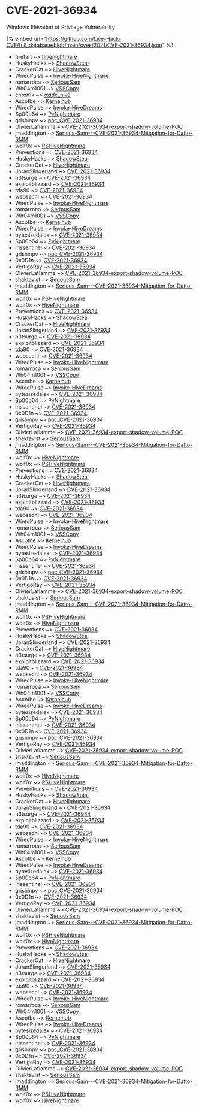 # CVE-2021-36934

Windows Elevation of Privilege Vulnerability

{% embed url="https://github.com/Live-Hack-CVE/full_database/blob/main/cves/2021/CVE-2021-36934.json" %}


* firefart ~> [hivenightmare](https://www.alice-snow.ru/2021/database/cve-2021-36934/hivenightmare-firefart)
* HuskyHacks ~> [ShadowSteal](https://www.alice-snow.ru/2021/database/cve-2021-36934/shadowsteal-huskyhacks)
* CrackerCat ~> [HiveNightmare](https://www.alice-snow.ru/2021/database/cve-2021-36934/hivenightmare-crackercat)
* WiredPulse ~> [Invoke-HiveNightmare](https://www.alice-snow.ru/2021/database/cve-2021-36934/invoke-hivenightmare-wiredpulse)
* romarroca ~> [SeriousSam](https://www.alice-snow.ru/2021/database/cve-2021-36934/serioussam-romarroca)
* Wh04m1001 ~> [VSSCopy](https://www.alice-snow.ru/2021/database/cve-2021-36934/vsscopy-wh04m1001)
* chron1k ~> [oxide_hive](https://www.alice-snow.ru/2021/database/cve-2021-36934/oxide_hive-chron1k)
* Ascotbe ~> [Kernelhub](https://www.alice-snow.ru/2021/database/cve-2021-36934/kernelhub-ascotbe)
* WiredPulse ~> [Invoke-HiveDreams](https://www.alice-snow.ru/2021/database/cve-2021-36934/invoke-hivedreams-wiredpulse)
* Sp00p64 ~> [PyNightmare](https://www.alice-snow.ru/2021/database/cve-2021-36934/pynightmare-sp00p64)
* grishinpv ~> [poc_CVE-2021-36934](https://www.alice-snow.ru/2021/database/cve-2021-36934/poc_cve-2021-36934-grishinpv)
* OlivierLaflamme ~> [CVE-2021-36934-export-shadow-volume-POC](https://www.alice-snow.ru/2021/database/cve-2021-36934/cve-2021-36934-export-shadow-volume-poc-olivierlaflamme)
* jmaddington ~> [Serious-Sam---CVE-2021-36934-Mitigation-for-Datto-RMM](https://www.alice-snow.ru/2021/database/cve-2021-36934/serious-sam---cve-2021-36934-mitigation-for-datto-rmm-jmaddington)
* wolf0x ~> [PSHiveNightmare](https://www.alice-snow.ru/2021/database/cve-2021-36934/pshivenightmare-wolf0x)
* Preventions ~> [CVE-2021-36934](https://www.alice-snow.ru/2021/database/cve-2021-36934/cve-2021-36934-preventions)
* HuskyHacks ~> [ShadowSteal](https://www.alice-snow.ru/2021/database/cve-2021-36934/shadowsteal-huskyhacks)
* CrackerCat ~> [HiveNightmare](https://www.alice-snow.ru/2021/database/cve-2021-36934/hivenightmare-crackercat)
* JoranSlingerland ~> [CVE-2021-36934](https://www.alice-snow.ru/2021/database/cve-2021-36934/cve-2021-36934-joranslingerland)
* n3tsurge ~> [CVE-2021-36934](https://www.alice-snow.ru/2021/database/cve-2021-36934/cve-2021-36934-n3tsurge)
* exploitblizzard ~> [CVE-2021-36934](https://www.alice-snow.ru/2021/database/cve-2021-36934/cve-2021-36934-exploitblizzard)
* tda90 ~> [CVE-2021-36934](https://www.alice-snow.ru/2021/database/cve-2021-36934/cve-2021-36934-tda90)
* websecnl ~> [CVE-2021-36934](https://www.alice-snow.ru/2021/database/cve-2021-36934/cve-2021-36934-websecnl)
* WiredPulse ~> [Invoke-HiveNightmare](https://www.alice-snow.ru/2021/database/cve-2021-36934/invoke-hivenightmare-wiredpulse)
* romarroca ~> [SeriousSam](https://www.alice-snow.ru/2021/database/cve-2021-36934/serioussam-romarroca)
* Wh04m1001 ~> [VSSCopy](https://www.alice-snow.ru/2021/database/cve-2021-36934/vsscopy-wh04m1001)
* Ascotbe ~> [Kernelhub](https://www.alice-snow.ru/2021/database/cve-2021-36934/kernelhub-ascotbe)
* WiredPulse ~> [Invoke-HiveDreams](https://www.alice-snow.ru/2021/database/cve-2021-36934/invoke-hivedreams-wiredpulse)
* bytesizedalex ~> [CVE-2021-36934](https://www.alice-snow.ru/2021/database/cve-2021-36934/cve-2021-36934-bytesizedalex)
* Sp00p64 ~> [PyNightmare](https://www.alice-snow.ru/2021/database/cve-2021-36934/pynightmare-sp00p64)
* irissentinel ~> [CVE-2021-36934](https://www.alice-snow.ru/2021/database/cve-2021-36934/cve-2021-36934-irissentinel)
* grishinpv ~> [poc_CVE-2021-36934](https://www.alice-snow.ru/2021/database/cve-2021-36934/poc_cve-2021-36934-grishinpv)
* 0x0D1n ~> [CVE-2021-36934](https://www.alice-snow.ru/2021/database/cve-2021-36934/cve-2021-36934-0x0d1n)
* VertigoRay ~> [CVE-2021-36934](https://www.alice-snow.ru/2021/database/cve-2021-36934/cve-2021-36934-vertigoray)
* OlivierLaflamme ~> [CVE-2021-36934-export-shadow-volume-POC](https://www.alice-snow.ru/2021/database/cve-2021-36934/cve-2021-36934-export-shadow-volume-poc-olivierlaflamme)
* shaktavist ~> [SeriousSam](https://www.alice-snow.ru/2021/database/cve-2021-36934/serioussam-shaktavist)
* jmaddington ~> [Serious-Sam---CVE-2021-36934-Mitigation-for-Datto-RMM](https://www.alice-snow.ru/2021/database/cve-2021-36934/serious-sam---cve-2021-36934-mitigation-for-datto-rmm-jmaddington)
* wolf0x ~> [PSHiveNightmare](https://www.alice-snow.ru/2021/database/cve-2021-36934/pshivenightmare-wolf0x)
* wolf0x ~> [HiveNightmare](https://www.alice-snow.ru/2021/database/cve-2021-36934/hivenightmare-wolf0x)
* Preventions ~> [CVE-2021-36934](https://www.alice-snow.ru/2021/database/cve-2021-36934/cve-2021-36934-preventions)
* HuskyHacks ~> [ShadowSteal](https://www.alice-snow.ru/2021/database/cve-2021-36934/shadowsteal-huskyhacks)
* CrackerCat ~> [HiveNightmare](https://www.alice-snow.ru/2021/database/cve-2021-36934/hivenightmare-crackercat)
* JoranSlingerland ~> [CVE-2021-36934](https://www.alice-snow.ru/2021/database/cve-2021-36934/cve-2021-36934-joranslingerland)
* n3tsurge ~> [CVE-2021-36934](https://www.alice-snow.ru/2021/database/cve-2021-36934/cve-2021-36934-n3tsurge)
* exploitblizzard ~> [CVE-2021-36934](https://www.alice-snow.ru/2021/database/cve-2021-36934/cve-2021-36934-exploitblizzard)
* tda90 ~> [CVE-2021-36934](https://www.alice-snow.ru/2021/database/cve-2021-36934/cve-2021-36934-tda90)
* websecnl ~> [CVE-2021-36934](https://www.alice-snow.ru/2021/database/cve-2021-36934/cve-2021-36934-websecnl)
* WiredPulse ~> [Invoke-HiveNightmare](https://www.alice-snow.ru/2021/database/cve-2021-36934/invoke-hivenightmare-wiredpulse)
* romarroca ~> [SeriousSam](https://www.alice-snow.ru/2021/database/cve-2021-36934/serioussam-romarroca)
* Wh04m1001 ~> [VSSCopy](https://www.alice-snow.ru/2021/database/cve-2021-36934/vsscopy-wh04m1001)
* Ascotbe ~> [Kernelhub](https://www.alice-snow.ru/2021/database/cve-2021-36934/kernelhub-ascotbe)
* WiredPulse ~> [Invoke-HiveDreams](https://www.alice-snow.ru/2021/database/cve-2021-36934/invoke-hivedreams-wiredpulse)
* bytesizedalex ~> [CVE-2021-36934](https://www.alice-snow.ru/2021/database/cve-2021-36934/cve-2021-36934-bytesizedalex)
* Sp00p64 ~> [PyNightmare](https://www.alice-snow.ru/2021/database/cve-2021-36934/pynightmare-sp00p64)
* irissentinel ~> [CVE-2021-36934](https://www.alice-snow.ru/2021/database/cve-2021-36934/cve-2021-36934-irissentinel)
* 0x0D1n ~> [CVE-2021-36934](https://www.alice-snow.ru/2021/database/cve-2021-36934/cve-2021-36934-0x0d1n)
* grishinpv ~> [poc_CVE-2021-36934](https://www.alice-snow.ru/2021/database/cve-2021-36934/poc_cve-2021-36934-grishinpv)
* VertigoRay ~> [CVE-2021-36934](https://www.alice-snow.ru/2021/database/cve-2021-36934/cve-2021-36934-vertigoray)
* OlivierLaflamme ~> [CVE-2021-36934-export-shadow-volume-POC](https://www.alice-snow.ru/2021/database/cve-2021-36934/cve-2021-36934-export-shadow-volume-poc-olivierlaflamme)
* shaktavist ~> [SeriousSam](https://www.alice-snow.ru/2021/database/cve-2021-36934/serioussam-shaktavist)
* jmaddington ~> [Serious-Sam---CVE-2021-36934-Mitigation-for-Datto-RMM](https://www.alice-snow.ru/2021/database/cve-2021-36934/serious-sam---cve-2021-36934-mitigation-for-datto-rmm-jmaddington)
* wolf0x ~> [HiveNightmare](https://www.alice-snow.ru/2021/database/cve-2021-36934/hivenightmare-wolf0x)
* wolf0x ~> [PSHiveNightmare](https://www.alice-snow.ru/2021/database/cve-2021-36934/pshivenightmare-wolf0x)
* Preventions ~> [CVE-2021-36934](https://www.alice-snow.ru/2021/database/cve-2021-36934/cve-2021-36934-preventions)
* HuskyHacks ~> [ShadowSteal](https://www.alice-snow.ru/2021/database/cve-2021-36934/shadowsteal-huskyhacks)
* CrackerCat ~> [HiveNightmare](https://www.alice-snow.ru/2021/database/cve-2021-36934/hivenightmare-crackercat)
* JoranSlingerland ~> [CVE-2021-36934](https://www.alice-snow.ru/2021/database/cve-2021-36934/cve-2021-36934-joranslingerland)
* n3tsurge ~> [CVE-2021-36934](https://www.alice-snow.ru/2021/database/cve-2021-36934/cve-2021-36934-n3tsurge)
* exploitblizzard ~> [CVE-2021-36934](https://www.alice-snow.ru/2021/database/cve-2021-36934/cve-2021-36934-exploitblizzard)
* tda90 ~> [CVE-2021-36934](https://www.alice-snow.ru/2021/database/cve-2021-36934/cve-2021-36934-tda90)
* websecnl ~> [CVE-2021-36934](https://www.alice-snow.ru/2021/database/cve-2021-36934/cve-2021-36934-websecnl)
* WiredPulse ~> [Invoke-HiveNightmare](https://www.alice-snow.ru/2021/database/cve-2021-36934/invoke-hivenightmare-wiredpulse)
* romarroca ~> [SeriousSam](https://www.alice-snow.ru/2021/database/cve-2021-36934/serioussam-romarroca)
* Wh04m1001 ~> [VSSCopy](https://www.alice-snow.ru/2021/database/cve-2021-36934/vsscopy-wh04m1001)
* Ascotbe ~> [Kernelhub](https://www.alice-snow.ru/2021/database/cve-2021-36934/kernelhub-ascotbe)
* WiredPulse ~> [Invoke-HiveDreams](https://www.alice-snow.ru/2021/database/cve-2021-36934/invoke-hivedreams-wiredpulse)
* bytesizedalex ~> [CVE-2021-36934](https://www.alice-snow.ru/2021/database/cve-2021-36934/cve-2021-36934-bytesizedalex)
* Sp00p64 ~> [PyNightmare](https://www.alice-snow.ru/2021/database/cve-2021-36934/pynightmare-sp00p64)
* irissentinel ~> [CVE-2021-36934](https://www.alice-snow.ru/2021/database/cve-2021-36934/cve-2021-36934-irissentinel)
* grishinpv ~> [poc_CVE-2021-36934](https://www.alice-snow.ru/2021/database/cve-2021-36934/poc_cve-2021-36934-grishinpv)
* 0x0D1n ~> [CVE-2021-36934](https://www.alice-snow.ru/2021/database/cve-2021-36934/cve-2021-36934-0x0d1n)
* VertigoRay ~> [CVE-2021-36934](https://www.alice-snow.ru/2021/database/cve-2021-36934/cve-2021-36934-vertigoray)
* OlivierLaflamme ~> [CVE-2021-36934-export-shadow-volume-POC](https://www.alice-snow.ru/2021/database/cve-2021-36934/cve-2021-36934-export-shadow-volume-poc-olivierlaflamme)
* shaktavist ~> [SeriousSam](https://www.alice-snow.ru/2021/database/cve-2021-36934/serioussam-shaktavist)
* jmaddington ~> [Serious-Sam---CVE-2021-36934-Mitigation-for-Datto-RMM](https://www.alice-snow.ru/2021/database/cve-2021-36934/serious-sam---cve-2021-36934-mitigation-for-datto-rmm-jmaddington)
* wolf0x ~> [PSHiveNightmare](https://www.alice-snow.ru/2021/database/cve-2021-36934/pshivenightmare-wolf0x)
* wolf0x ~> [HiveNightmare](https://www.alice-snow.ru/2021/database/cve-2021-36934/hivenightmare-wolf0x)
* Preventions ~> [CVE-2021-36934](https://www.alice-snow.ru/2021/database/cve-2021-36934/cve-2021-36934-preventions)
* HuskyHacks ~> [ShadowSteal](https://www.alice-snow.ru/2021/database/cve-2021-36934/shadowsteal-huskyhacks)
* JoranSlingerland ~> [CVE-2021-36934](https://www.alice-snow.ru/2021/database/cve-2021-36934/cve-2021-36934-joranslingerland)
* CrackerCat ~> [HiveNightmare](https://www.alice-snow.ru/2021/database/cve-2021-36934/hivenightmare-crackercat)
* n3tsurge ~> [CVE-2021-36934](https://www.alice-snow.ru/2021/database/cve-2021-36934/cve-2021-36934-n3tsurge)
* exploitblizzard ~> [CVE-2021-36934](https://www.alice-snow.ru/2021/database/cve-2021-36934/cve-2021-36934-exploitblizzard)
* tda90 ~> [CVE-2021-36934](https://www.alice-snow.ru/2021/database/cve-2021-36934/cve-2021-36934-tda90)
* websecnl ~> [CVE-2021-36934](https://www.alice-snow.ru/2021/database/cve-2021-36934/cve-2021-36934-websecnl)
* WiredPulse ~> [Invoke-HiveNightmare](https://www.alice-snow.ru/2021/database/cve-2021-36934/invoke-hivenightmare-wiredpulse)
* romarroca ~> [SeriousSam](https://www.alice-snow.ru/2021/database/cve-2021-36934/serioussam-romarroca)
* Wh04m1001 ~> [VSSCopy](https://www.alice-snow.ru/2021/database/cve-2021-36934/vsscopy-wh04m1001)
* Ascotbe ~> [Kernelhub](https://www.alice-snow.ru/2021/database/cve-2021-36934/kernelhub-ascotbe)
* WiredPulse ~> [Invoke-HiveDreams](https://www.alice-snow.ru/2021/database/cve-2021-36934/invoke-hivedreams-wiredpulse)
* bytesizedalex ~> [CVE-2021-36934](https://www.alice-snow.ru/2021/database/cve-2021-36934/cve-2021-36934-bytesizedalex)
* Sp00p64 ~> [PyNightmare](https://www.alice-snow.ru/2021/database/cve-2021-36934/pynightmare-sp00p64)
* irissentinel ~> [CVE-2021-36934](https://www.alice-snow.ru/2021/database/cve-2021-36934/cve-2021-36934-irissentinel)
* 0x0D1n ~> [CVE-2021-36934](https://www.alice-snow.ru/2021/database/cve-2021-36934/cve-2021-36934-0x0d1n)
* grishinpv ~> [poc_CVE-2021-36934](https://www.alice-snow.ru/2021/database/cve-2021-36934/poc_cve-2021-36934-grishinpv)
* VertigoRay ~> [CVE-2021-36934](https://www.alice-snow.ru/2021/database/cve-2021-36934/cve-2021-36934-vertigoray)
* OlivierLaflamme ~> [CVE-2021-36934-export-shadow-volume-POC](https://www.alice-snow.ru/2021/database/cve-2021-36934/cve-2021-36934-export-shadow-volume-poc-olivierlaflamme)
* shaktavist ~> [SeriousSam](https://www.alice-snow.ru/2021/database/cve-2021-36934/serioussam-shaktavist)
* jmaddington ~> [Serious-Sam---CVE-2021-36934-Mitigation-for-Datto-RMM](https://www.alice-snow.ru/2021/database/cve-2021-36934/serious-sam---cve-2021-36934-mitigation-for-datto-rmm-jmaddington)
* wolf0x ~> [HiveNightmare](https://www.alice-snow.ru/2021/database/cve-2021-36934/hivenightmare-wolf0x)
* wolf0x ~> [PSHiveNightmare](https://www.alice-snow.ru/2021/database/cve-2021-36934/pshivenightmare-wolf0x)
* Preventions ~> [CVE-2021-36934](https://www.alice-snow.ru/2021/database/cve-2021-36934/cve-2021-36934-preventions)
* HuskyHacks ~> [ShadowSteal](https://www.alice-snow.ru/2021/database/cve-2021-36934/shadowsteal-huskyhacks)
* CrackerCat ~> [HiveNightmare](https://www.alice-snow.ru/2021/database/cve-2021-36934/hivenightmare-crackercat)
* JoranSlingerland ~> [CVE-2021-36934](https://www.alice-snow.ru/2021/database/cve-2021-36934/cve-2021-36934-joranslingerland)
* n3tsurge ~> [CVE-2021-36934](https://www.alice-snow.ru/2021/database/cve-2021-36934/cve-2021-36934-n3tsurge)
* exploitblizzard ~> [CVE-2021-36934](https://www.alice-snow.ru/2021/database/cve-2021-36934/cve-2021-36934-exploitblizzard)
* tda90 ~> [CVE-2021-36934](https://www.alice-snow.ru/2021/database/cve-2021-36934/cve-2021-36934-tda90)
* websecnl ~> [CVE-2021-36934](https://www.alice-snow.ru/2021/database/cve-2021-36934/cve-2021-36934-websecnl)
* WiredPulse ~> [Invoke-HiveNightmare](https://www.alice-snow.ru/2021/database/cve-2021-36934/invoke-hivenightmare-wiredpulse)
* romarroca ~> [SeriousSam](https://www.alice-snow.ru/2021/database/cve-2021-36934/serioussam-romarroca)
* Wh04m1001 ~> [VSSCopy](https://www.alice-snow.ru/2021/database/cve-2021-36934/vsscopy-wh04m1001)
* Ascotbe ~> [Kernelhub](https://www.alice-snow.ru/2021/database/cve-2021-36934/kernelhub-ascotbe)
* WiredPulse ~> [Invoke-HiveDreams](https://www.alice-snow.ru/2021/database/cve-2021-36934/invoke-hivedreams-wiredpulse)
* bytesizedalex ~> [CVE-2021-36934](https://www.alice-snow.ru/2021/database/cve-2021-36934/cve-2021-36934-bytesizedalex)
* Sp00p64 ~> [PyNightmare](https://www.alice-snow.ru/2021/database/cve-2021-36934/pynightmare-sp00p64)
* irissentinel ~> [CVE-2021-36934](https://www.alice-snow.ru/2021/database/cve-2021-36934/cve-2021-36934-irissentinel)
* grishinpv ~> [poc_CVE-2021-36934](https://www.alice-snow.ru/2021/database/cve-2021-36934/poc_cve-2021-36934-grishinpv)
* 0x0D1n ~> [CVE-2021-36934](https://www.alice-snow.ru/2021/database/cve-2021-36934/cve-2021-36934-0x0d1n)
* VertigoRay ~> [CVE-2021-36934](https://www.alice-snow.ru/2021/database/cve-2021-36934/cve-2021-36934-vertigoray)
* OlivierLaflamme ~> [CVE-2021-36934-export-shadow-volume-POC](https://www.alice-snow.ru/2021/database/cve-2021-36934/cve-2021-36934-export-shadow-volume-poc-olivierlaflamme)
* shaktavist ~> [SeriousSam](https://www.alice-snow.ru/2021/database/cve-2021-36934/serioussam-shaktavist)
* jmaddington ~> [Serious-Sam---CVE-2021-36934-Mitigation-for-Datto-RMM](https://www.alice-snow.ru/2021/database/cve-2021-36934/serious-sam---cve-2021-36934-mitigation-for-datto-rmm-jmaddington)
* wolf0x ~> [PSHiveNightmare](https://www.alice-snow.ru/2021/database/cve-2021-36934/pshivenightmare-wolf0x)
* wolf0x ~> [HiveNightmare](https://www.alice-snow.ru/2021/database/cve-2021-36934/hivenightmare-wolf0x)
* Preventions ~> [CVE-2021-36934](https://www.alice-snow.ru/2021/database/cve-2021-36934/cve-2021-36934-preventions)
* HuskyHacks ~> [ShadowSteal](https://www.alice-snow.ru/2021/database/cve-2021-36934/shadowsteal-huskyhacks)
* CrackerCat ~> [HiveNightmare](https://www.alice-snow.ru/2021/database/cve-2021-36934/hivenightmare-crackercat)
* JoranSlingerland ~> [CVE-2021-36934](https://www.alice-snow.ru/2021/database/cve-2021-36934/cve-2021-36934-joranslingerland)
* n3tsurge ~> [CVE-2021-36934](https://www.alice-snow.ru/2021/database/cve-2021-36934/cve-2021-36934-n3tsurge)
* exploitblizzard ~> [CVE-2021-36934](https://www.alice-snow.ru/2021/database/cve-2021-36934/cve-2021-36934-exploitblizzard)
* tda90 ~> [CVE-2021-36934](https://www.alice-snow.ru/2021/database/cve-2021-36934/cve-2021-36934-tda90)
* websecnl ~> [CVE-2021-36934](https://www.alice-snow.ru/2021/database/cve-2021-36934/cve-2021-36934-websecnl)
* WiredPulse ~> [Invoke-HiveNightmare](https://www.alice-snow.ru/2021/database/cve-2021-36934/invoke-hivenightmare-wiredpulse)
* romarroca ~> [SeriousSam](https://www.alice-snow.ru/2021/database/cve-2021-36934/serioussam-romarroca)
* Wh04m1001 ~> [VSSCopy](https://www.alice-snow.ru/2021/database/cve-2021-36934/vsscopy-wh04m1001)
* Ascotbe ~> [Kernelhub](https://www.alice-snow.ru/2021/database/cve-2021-36934/kernelhub-ascotbe)
* WiredPulse ~> [Invoke-HiveDreams](https://www.alice-snow.ru/2021/database/cve-2021-36934/invoke-hivedreams-wiredpulse)
* bytesizedalex ~> [CVE-2021-36934](https://www.alice-snow.ru/2021/database/cve-2021-36934/cve-2021-36934-bytesizedalex)
* Sp00p64 ~> [PyNightmare](https://www.alice-snow.ru/2021/database/cve-2021-36934/pynightmare-sp00p64)
* irissentinel ~> [CVE-2021-36934](https://www.alice-snow.ru/2021/database/cve-2021-36934/cve-2021-36934-irissentinel)
* grishinpv ~> [poc_CVE-2021-36934](https://www.alice-snow.ru/2021/database/cve-2021-36934/poc_cve-2021-36934-grishinpv)
* 0x0D1n ~> [CVE-2021-36934](https://www.alice-snow.ru/2021/database/cve-2021-36934/cve-2021-36934-0x0d1n)
* VertigoRay ~> [CVE-2021-36934](https://www.alice-snow.ru/2021/database/cve-2021-36934/cve-2021-36934-vertigoray)
* OlivierLaflamme ~> [CVE-2021-36934-export-shadow-volume-POC](https://www.alice-snow.ru/2021/database/cve-2021-36934/cve-2021-36934-export-shadow-volume-poc-olivierlaflamme)
* shaktavist ~> [SeriousSam](https://www.alice-snow.ru/2021/database/cve-2021-36934/serioussam-shaktavist)
* jmaddington ~> [Serious-Sam---CVE-2021-36934-Mitigation-for-Datto-RMM](https://www.alice-snow.ru/2021/database/cve-2021-36934/serious-sam---cve-2021-36934-mitigation-for-datto-rmm-jmaddington)
* wolf0x ~> [PSHiveNightmare](https://www.alice-snow.ru/2021/database/cve-2021-36934/pshivenightmare-wolf0x)
* wolf0x ~> [HiveNightmare](https://www.alice-snow.ru/2021/database/cve-2021-36934/hivenightmare-wolf0x)